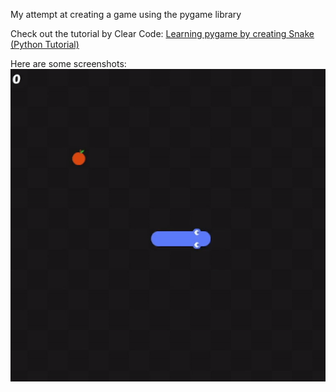 My attempt at creating a game using the pygame library

Check out the tutorial by Clear Code: [Learning pygame by creating Snake (Python Tutorial)](https://www.youtube.com/watch?v=QFvqStqPCRU)

Here are some screenshots:
![alt text](screenshots/screenshot-gameplay.gif)